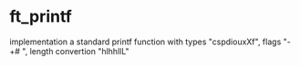 # ft_printf
implementation a standard printf function with types "cspdiouxXf", flags "-+# ", length convertion "hlhhllL"
